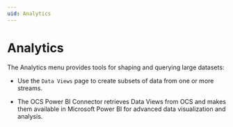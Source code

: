 ```yaml
---
uid: Analytics
---
```


# Analytics

The Analytics menu provides tools for shaping and querying large datasets:

* Use the `Data Views` page to create subsets of data from one or more streams.

* The OCS Power BI Connector retrieves Data Views from OCS and makes them available in Microsoft Power BI for advanced data visualization and analysis. 
